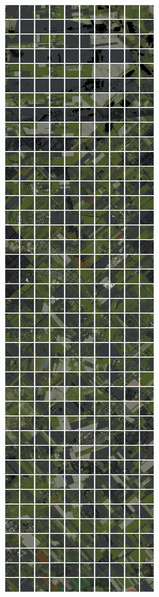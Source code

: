 <html>
<div>
<img src="https://github.com/HakkaTjakka/NL_TILE_MAP/blob/main/18/643/-1061/r.6430.-10610.png" height="44" width="44">
<img src="https://github.com/HakkaTjakka/NL_TILE_MAP/blob/main/18/643/-1061/r.6431.-10610.png" height="44" width="44">
<img src="https://github.com/HakkaTjakka/NL_TILE_MAP/blob/main/18/643/-1061/r.6432.-10610.png" height="44" width="44">
<img src="https://github.com/HakkaTjakka/NL_TILE_MAP/blob/main/18/643/-1061/r.6433.-10610.png" height="44" width="44">
<img src="https://github.com/HakkaTjakka/NL_TILE_MAP/blob/main/18/643/-1061/r.6434.-10610.png" height="44" width="44">
<img src="https://github.com/HakkaTjakka/NL_TILE_MAP/blob/main/18/643/-1061/r.6435.-10610.png" height="44" width="44">
<img src="https://github.com/HakkaTjakka/NL_TILE_MAP/blob/main/18/643/-1061/r.6436.-10610.png" height="44" width="44">
<img src="https://github.com/HakkaTjakka/NL_TILE_MAP/blob/main/18/643/-1061/r.6437.-10610.png" height="44" width="44">
<img src="https://github.com/HakkaTjakka/NL_TILE_MAP/blob/main/18/643/-1061/r.6438.-10610.png" height="44" width="44">
<img src="https://github.com/HakkaTjakka/NL_TILE_MAP/blob/main/18/643/-1061/r.6439.-10610.png" height="44" width="44">
<img src="https://github.com/HakkaTjakka/NL_TILE_MAP/blob/main/18/644/-1061/r.6440.-10610.png" height="44" width="44">
<img src="https://github.com/HakkaTjakka/NL_TILE_MAP/blob/main/18/644/-1061/r.6441.-10610.png" height="44" width="44">
<img src="https://github.com/HakkaTjakka/NL_TILE_MAP/blob/main/18/644/-1061/r.6442.-10610.png" height="44" width="44">
<img src="https://github.com/HakkaTjakka/NL_TILE_MAP/blob/main/18/644/-1061/r.6443.-10610.png" height="44" width="44">
<img src="https://github.com/HakkaTjakka/NL_TILE_MAP/blob/main/18/644/-1061/r.6444.-10610.png" height="44" width="44">
<img src="https://github.com/HakkaTjakka/NL_TILE_MAP/blob/main/18/644/-1061/r.6445.-10610.png" height="44" width="44">
<img src="https://github.com/HakkaTjakka/NL_TILE_MAP/blob/main/18/644/-1061/r.6446.-10610.png" height="44" width="44">
<img src="https://github.com/HakkaTjakka/NL_TILE_MAP/blob/main/18/644/-1061/r.6447.-10610.png" height="44" width="44">
<img src="https://github.com/HakkaTjakka/NL_TILE_MAP/blob/main/18/644/-1061/r.6448.-10610.png" height="44" width="44">
<img src="https://github.com/HakkaTjakka/NL_TILE_MAP/blob/main/18/644/-1061/r.6449.-10610.png" height="44" width="44">
<br>
<img src="https://github.com/HakkaTjakka/NL_TILE_MAP/blob/main/18/643/-1061/r.6430.-10609.png" height="44" width="44">
<img src="https://github.com/HakkaTjakka/NL_TILE_MAP/blob/main/18/643/-1061/r.6431.-10609.png" height="44" width="44">
<img src="https://github.com/HakkaTjakka/NL_TILE_MAP/blob/main/18/643/-1061/r.6432.-10609.png" height="44" width="44">
<img src="https://github.com/HakkaTjakka/NL_TILE_MAP/blob/main/18/643/-1061/r.6433.-10609.png" height="44" width="44">
<img src="https://github.com/HakkaTjakka/NL_TILE_MAP/blob/main/18/643/-1061/r.6434.-10609.png" height="44" width="44">
<img src="https://github.com/HakkaTjakka/NL_TILE_MAP/blob/main/18/643/-1061/r.6435.-10609.png" height="44" width="44">
<img src="https://github.com/HakkaTjakka/NL_TILE_MAP/blob/main/18/643/-1061/r.6436.-10609.png" height="44" width="44">
<img src="https://github.com/HakkaTjakka/NL_TILE_MAP/blob/main/18/643/-1061/r.6437.-10609.png" height="44" width="44">
<img src="https://github.com/HakkaTjakka/NL_TILE_MAP/blob/main/18/643/-1061/r.6438.-10609.png" height="44" width="44">
<img src="https://github.com/HakkaTjakka/NL_TILE_MAP/blob/main/18/643/-1061/r.6439.-10609.png" height="44" width="44">
<img src="https://github.com/HakkaTjakka/NL_TILE_MAP/blob/main/18/644/-1061/r.6440.-10609.png" height="44" width="44">
<img src="https://github.com/HakkaTjakka/NL_TILE_MAP/blob/main/18/644/-1061/r.6441.-10609.png" height="44" width="44">
<img src="https://github.com/HakkaTjakka/NL_TILE_MAP/blob/main/18/644/-1061/r.6442.-10609.png" height="44" width="44">
<img src="https://github.com/HakkaTjakka/NL_TILE_MAP/blob/main/18/644/-1061/r.6443.-10609.png" height="44" width="44">
<img src="https://github.com/HakkaTjakka/NL_TILE_MAP/blob/main/18/644/-1061/r.6444.-10609.png" height="44" width="44">
<img src="https://github.com/HakkaTjakka/NL_TILE_MAP/blob/main/18/644/-1061/r.6445.-10609.png" height="44" width="44">
<img src="https://github.com/HakkaTjakka/NL_TILE_MAP/blob/main/18/644/-1061/r.6446.-10609.png" height="44" width="44">
<img src="https://github.com/HakkaTjakka/NL_TILE_MAP/blob/main/18/644/-1061/r.6447.-10609.png" height="44" width="44">
<img src="https://github.com/HakkaTjakka/NL_TILE_MAP/blob/main/18/644/-1061/r.6448.-10609.png" height="44" width="44">
<img src="https://github.com/HakkaTjakka/NL_TILE_MAP/blob/main/18/644/-1061/r.6449.-10609.png" height="44" width="44">
<br>
<img src="https://github.com/HakkaTjakka/NL_TILE_MAP/blob/main/18/643/-1061/r.6430.-10608.png" height="44" width="44">
<img src="https://github.com/HakkaTjakka/NL_TILE_MAP/blob/main/18/643/-1061/r.6431.-10608.png" height="44" width="44">
<img src="https://github.com/HakkaTjakka/NL_TILE_MAP/blob/main/18/643/-1061/r.6432.-10608.png" height="44" width="44">
<img src="https://github.com/HakkaTjakka/NL_TILE_MAP/blob/main/18/643/-1061/r.6433.-10608.png" height="44" width="44">
<img src="https://github.com/HakkaTjakka/NL_TILE_MAP/blob/main/18/643/-1061/r.6434.-10608.png" height="44" width="44">
<img src="https://github.com/HakkaTjakka/NL_TILE_MAP/blob/main/18/643/-1061/r.6435.-10608.png" height="44" width="44">
<img src="https://github.com/HakkaTjakka/NL_TILE_MAP/blob/main/18/643/-1061/r.6436.-10608.png" height="44" width="44">
<img src="https://github.com/HakkaTjakka/NL_TILE_MAP/blob/main/18/643/-1061/r.6437.-10608.png" height="44" width="44">
<img src="https://github.com/HakkaTjakka/NL_TILE_MAP/blob/main/18/643/-1061/r.6438.-10608.png" height="44" width="44">
<img src="https://github.com/HakkaTjakka/NL_TILE_MAP/blob/main/18/643/-1061/r.6439.-10608.png" height="44" width="44">
<img src="https://github.com/HakkaTjakka/NL_TILE_MAP/blob/main/18/644/-1061/r.6440.-10608.png" height="44" width="44">
<img src="https://github.com/HakkaTjakka/NL_TILE_MAP/blob/main/18/644/-1061/r.6441.-10608.png" height="44" width="44">
<img src="https://github.com/HakkaTjakka/NL_TILE_MAP/blob/main/18/644/-1061/r.6442.-10608.png" height="44" width="44">
<img src="https://github.com/HakkaTjakka/NL_TILE_MAP/blob/main/18/644/-1061/r.6443.-10608.png" height="44" width="44">
<img src="https://github.com/HakkaTjakka/NL_TILE_MAP/blob/main/18/644/-1061/r.6444.-10608.png" height="44" width="44">
<img src="https://github.com/HakkaTjakka/NL_TILE_MAP/blob/main/18/644/-1061/r.6445.-10608.png" height="44" width="44">
<img src="https://github.com/HakkaTjakka/NL_TILE_MAP/blob/main/18/644/-1061/r.6446.-10608.png" height="44" width="44">
<img src="https://github.com/HakkaTjakka/NL_TILE_MAP/blob/main/18/644/-1061/r.6447.-10608.png" height="44" width="44">
<img src="https://github.com/HakkaTjakka/NL_TILE_MAP/blob/main/18/644/-1061/r.6448.-10608.png" height="44" width="44">
<img src="https://github.com/HakkaTjakka/NL_TILE_MAP/blob/main/18/644/-1061/r.6449.-10608.png" height="44" width="44">
<br>
<img src="https://github.com/HakkaTjakka/NL_TILE_MAP/blob/main/18/643/-1061/r.6430.-10607.png" height="44" width="44">
<img src="https://github.com/HakkaTjakka/NL_TILE_MAP/blob/main/18/643/-1061/r.6431.-10607.png" height="44" width="44">
<img src="https://github.com/HakkaTjakka/NL_TILE_MAP/blob/main/18/643/-1061/r.6432.-10607.png" height="44" width="44">
<img src="https://github.com/HakkaTjakka/NL_TILE_MAP/blob/main/18/643/-1061/r.6433.-10607.png" height="44" width="44">
<img src="https://github.com/HakkaTjakka/NL_TILE_MAP/blob/main/18/643/-1061/r.6434.-10607.png" height="44" width="44">
<img src="https://github.com/HakkaTjakka/NL_TILE_MAP/blob/main/18/643/-1061/r.6435.-10607.png" height="44" width="44">
<img src="https://github.com/HakkaTjakka/NL_TILE_MAP/blob/main/18/643/-1061/r.6436.-10607.png" height="44" width="44">
<img src="https://github.com/HakkaTjakka/NL_TILE_MAP/blob/main/18/643/-1061/r.6437.-10607.png" height="44" width="44">
<img src="https://github.com/HakkaTjakka/NL_TILE_MAP/blob/main/18/643/-1061/r.6438.-10607.png" height="44" width="44">
<img src="https://github.com/HakkaTjakka/NL_TILE_MAP/blob/main/18/643/-1061/r.6439.-10607.png" height="44" width="44">
<img src="https://github.com/HakkaTjakka/NL_TILE_MAP/blob/main/18/644/-1061/r.6440.-10607.png" height="44" width="44">
<img src="https://github.com/HakkaTjakka/NL_TILE_MAP/blob/main/18/644/-1061/r.6441.-10607.png" height="44" width="44">
<img src="https://github.com/HakkaTjakka/NL_TILE_MAP/blob/main/18/644/-1061/r.6442.-10607.png" height="44" width="44">
<img src="https://github.com/HakkaTjakka/NL_TILE_MAP/blob/main/18/644/-1061/r.6443.-10607.png" height="44" width="44">
<img src="https://github.com/HakkaTjakka/NL_TILE_MAP/blob/main/18/644/-1061/r.6444.-10607.png" height="44" width="44">
<img src="https://github.com/HakkaTjakka/NL_TILE_MAP/blob/main/18/644/-1061/r.6445.-10607.png" height="44" width="44">
<img src="https://github.com/HakkaTjakka/NL_TILE_MAP/blob/main/18/644/-1061/r.6446.-10607.png" height="44" width="44">
<img src="https://github.com/HakkaTjakka/NL_TILE_MAP/blob/main/18/644/-1061/r.6447.-10607.png" height="44" width="44">
<img src="https://github.com/HakkaTjakka/NL_TILE_MAP/blob/main/18/644/-1061/r.6448.-10607.png" height="44" width="44">
<img src="https://github.com/HakkaTjakka/NL_TILE_MAP/blob/main/18/644/-1061/r.6449.-10607.png" height="44" width="44">
<br>
<img src="https://github.com/HakkaTjakka/NL_TILE_MAP/blob/main/18/643/-1061/r.6430.-10606.png" height="44" width="44">
<img src="https://github.com/HakkaTjakka/NL_TILE_MAP/blob/main/18/643/-1061/r.6431.-10606.png" height="44" width="44">
<img src="https://github.com/HakkaTjakka/NL_TILE_MAP/blob/main/18/643/-1061/r.6432.-10606.png" height="44" width="44">
<img src="https://github.com/HakkaTjakka/NL_TILE_MAP/blob/main/18/643/-1061/r.6433.-10606.png" height="44" width="44">
<img src="https://github.com/HakkaTjakka/NL_TILE_MAP/blob/main/18/643/-1061/r.6434.-10606.png" height="44" width="44">
<img src="https://github.com/HakkaTjakka/NL_TILE_MAP/blob/main/18/643/-1061/r.6435.-10606.png" height="44" width="44">
<img src="https://github.com/HakkaTjakka/NL_TILE_MAP/blob/main/18/643/-1061/r.6436.-10606.png" height="44" width="44">
<img src="https://github.com/HakkaTjakka/NL_TILE_MAP/blob/main/18/643/-1061/r.6437.-10606.png" height="44" width="44">
<img src="https://github.com/HakkaTjakka/NL_TILE_MAP/blob/main/18/643/-1061/r.6438.-10606.png" height="44" width="44">
<img src="https://github.com/HakkaTjakka/NL_TILE_MAP/blob/main/18/643/-1061/r.6439.-10606.png" height="44" width="44">
<img src="https://github.com/HakkaTjakka/NL_TILE_MAP/blob/main/18/644/-1061/r.6440.-10606.png" height="44" width="44">
<img src="https://github.com/HakkaTjakka/NL_TILE_MAP/blob/main/18/644/-1061/r.6441.-10606.png" height="44" width="44">
<img src="https://github.com/HakkaTjakka/NL_TILE_MAP/blob/main/18/644/-1061/r.6442.-10606.png" height="44" width="44">
<img src="https://github.com/HakkaTjakka/NL_TILE_MAP/blob/main/18/644/-1061/r.6443.-10606.png" height="44" width="44">
<img src="https://github.com/HakkaTjakka/NL_TILE_MAP/blob/main/18/644/-1061/r.6444.-10606.png" height="44" width="44">
<img src="https://github.com/HakkaTjakka/NL_TILE_MAP/blob/main/18/644/-1061/r.6445.-10606.png" height="44" width="44">
<img src="https://github.com/HakkaTjakka/NL_TILE_MAP/blob/main/18/644/-1061/r.6446.-10606.png" height="44" width="44">
<img src="https://github.com/HakkaTjakka/NL_TILE_MAP/blob/main/18/644/-1061/r.6447.-10606.png" height="44" width="44">
<img src="https://github.com/HakkaTjakka/NL_TILE_MAP/blob/main/18/644/-1061/r.6448.-10606.png" height="44" width="44">
<img src="https://github.com/HakkaTjakka/NL_TILE_MAP/blob/main/18/644/-1061/r.6449.-10606.png" height="44" width="44">
<br>
<img src="https://github.com/HakkaTjakka/NL_TILE_MAP/blob/main/18/643/-1061/r.6430.-10605.png" height="44" width="44">
<img src="https://github.com/HakkaTjakka/NL_TILE_MAP/blob/main/18/643/-1061/r.6431.-10605.png" height="44" width="44">
<img src="https://github.com/HakkaTjakka/NL_TILE_MAP/blob/main/18/643/-1061/r.6432.-10605.png" height="44" width="44">
<img src="https://github.com/HakkaTjakka/NL_TILE_MAP/blob/main/18/643/-1061/r.6433.-10605.png" height="44" width="44">
<img src="https://github.com/HakkaTjakka/NL_TILE_MAP/blob/main/18/643/-1061/r.6434.-10605.png" height="44" width="44">
<img src="https://github.com/HakkaTjakka/NL_TILE_MAP/blob/main/18/643/-1061/r.6435.-10605.png" height="44" width="44">
<img src="https://github.com/HakkaTjakka/NL_TILE_MAP/blob/main/18/643/-1061/r.6436.-10605.png" height="44" width="44">
<img src="https://github.com/HakkaTjakka/NL_TILE_MAP/blob/main/18/643/-1061/r.6437.-10605.png" height="44" width="44">
<img src="https://github.com/HakkaTjakka/NL_TILE_MAP/blob/main/18/643/-1061/r.6438.-10605.png" height="44" width="44">
<img src="https://github.com/HakkaTjakka/NL_TILE_MAP/blob/main/18/643/-1061/r.6439.-10605.png" height="44" width="44">
<img src="https://github.com/HakkaTjakka/NL_TILE_MAP/blob/main/18/644/-1061/r.6440.-10605.png" height="44" width="44">
<img src="https://github.com/HakkaTjakka/NL_TILE_MAP/blob/main/18/644/-1061/r.6441.-10605.png" height="44" width="44">
<img src="https://github.com/HakkaTjakka/NL_TILE_MAP/blob/main/18/644/-1061/r.6442.-10605.png" height="44" width="44">
<img src="https://github.com/HakkaTjakka/NL_TILE_MAP/blob/main/18/644/-1061/r.6443.-10605.png" height="44" width="44">
<img src="https://github.com/HakkaTjakka/NL_TILE_MAP/blob/main/18/644/-1061/r.6444.-10605.png" height="44" width="44">
<img src="https://github.com/HakkaTjakka/NL_TILE_MAP/blob/main/18/644/-1061/r.6445.-10605.png" height="44" width="44">
<img src="https://github.com/HakkaTjakka/NL_TILE_MAP/blob/main/18/644/-1061/r.6446.-10605.png" height="44" width="44">
<img src="https://github.com/HakkaTjakka/NL_TILE_MAP/blob/main/18/644/-1061/r.6447.-10605.png" height="44" width="44">
<img src="https://github.com/HakkaTjakka/NL_TILE_MAP/blob/main/18/644/-1061/r.6448.-10605.png" height="44" width="44">
<img src="https://github.com/HakkaTjakka/NL_TILE_MAP/blob/main/18/644/-1061/r.6449.-10605.png" height="44" width="44">
<br>
<img src="https://github.com/HakkaTjakka/NL_TILE_MAP/blob/main/18/643/-1061/r.6430.-10604.png" height="44" width="44">
<img src="https://github.com/HakkaTjakka/NL_TILE_MAP/blob/main/18/643/-1061/r.6431.-10604.png" height="44" width="44">
<img src="https://github.com/HakkaTjakka/NL_TILE_MAP/blob/main/18/643/-1061/r.6432.-10604.png" height="44" width="44">
<img src="https://github.com/HakkaTjakka/NL_TILE_MAP/blob/main/18/643/-1061/r.6433.-10604.png" height="44" width="44">
<img src="https://github.com/HakkaTjakka/NL_TILE_MAP/blob/main/18/643/-1061/r.6434.-10604.png" height="44" width="44">
<img src="https://github.com/HakkaTjakka/NL_TILE_MAP/blob/main/18/643/-1061/r.6435.-10604.png" height="44" width="44">
<img src="https://github.com/HakkaTjakka/NL_TILE_MAP/blob/main/18/643/-1061/r.6436.-10604.png" height="44" width="44">
<img src="https://github.com/HakkaTjakka/NL_TILE_MAP/blob/main/18/643/-1061/r.6437.-10604.png" height="44" width="44">
<img src="https://github.com/HakkaTjakka/NL_TILE_MAP/blob/main/18/643/-1061/r.6438.-10604.png" height="44" width="44">
<img src="https://github.com/HakkaTjakka/NL_TILE_MAP/blob/main/18/643/-1061/r.6439.-10604.png" height="44" width="44">
<img src="https://github.com/HakkaTjakka/NL_TILE_MAP/blob/main/18/644/-1061/r.6440.-10604.png" height="44" width="44">
<img src="https://github.com/HakkaTjakka/NL_TILE_MAP/blob/main/18/644/-1061/r.6441.-10604.png" height="44" width="44">
<img src="https://github.com/HakkaTjakka/NL_TILE_MAP/blob/main/18/644/-1061/r.6442.-10604.png" height="44" width="44">
<img src="https://github.com/HakkaTjakka/NL_TILE_MAP/blob/main/18/644/-1061/r.6443.-10604.png" height="44" width="44">
<img src="https://github.com/HakkaTjakka/NL_TILE_MAP/blob/main/18/644/-1061/r.6444.-10604.png" height="44" width="44">
<img src="https://github.com/HakkaTjakka/NL_TILE_MAP/blob/main/18/644/-1061/r.6445.-10604.png" height="44" width="44">
<img src="https://github.com/HakkaTjakka/NL_TILE_MAP/blob/main/18/644/-1061/r.6446.-10604.png" height="44" width="44">
<img src="https://github.com/HakkaTjakka/NL_TILE_MAP/blob/main/18/644/-1061/r.6447.-10604.png" height="44" width="44">
<img src="https://github.com/HakkaTjakka/NL_TILE_MAP/blob/main/18/644/-1061/r.6448.-10604.png" height="44" width="44">
<img src="https://github.com/HakkaTjakka/NL_TILE_MAP/blob/main/18/644/-1061/r.6449.-10604.png" height="44" width="44">
<br>
<img src="https://github.com/HakkaTjakka/NL_TILE_MAP/blob/main/18/643/-1061/r.6430.-10603.png" height="44" width="44">
<img src="https://github.com/HakkaTjakka/NL_TILE_MAP/blob/main/18/643/-1061/r.6431.-10603.png" height="44" width="44">
<img src="https://github.com/HakkaTjakka/NL_TILE_MAP/blob/main/18/643/-1061/r.6432.-10603.png" height="44" width="44">
<img src="https://github.com/HakkaTjakka/NL_TILE_MAP/blob/main/18/643/-1061/r.6433.-10603.png" height="44" width="44">
<img src="https://github.com/HakkaTjakka/NL_TILE_MAP/blob/main/18/643/-1061/r.6434.-10603.png" height="44" width="44">
<img src="https://github.com/HakkaTjakka/NL_TILE_MAP/blob/main/18/643/-1061/r.6435.-10603.png" height="44" width="44">
<img src="https://github.com/HakkaTjakka/NL_TILE_MAP/blob/main/18/643/-1061/r.6436.-10603.png" height="44" width="44">
<img src="https://github.com/HakkaTjakka/NL_TILE_MAP/blob/main/18/643/-1061/r.6437.-10603.png" height="44" width="44">
<img src="https://github.com/HakkaTjakka/NL_TILE_MAP/blob/main/18/643/-1061/r.6438.-10603.png" height="44" width="44">
<img src="https://github.com/HakkaTjakka/NL_TILE_MAP/blob/main/18/643/-1061/r.6439.-10603.png" height="44" width="44">
<img src="https://github.com/HakkaTjakka/NL_TILE_MAP/blob/main/18/644/-1061/r.6440.-10603.png" height="44" width="44">
<img src="https://github.com/HakkaTjakka/NL_TILE_MAP/blob/main/18/644/-1061/r.6441.-10603.png" height="44" width="44">
<img src="https://github.com/HakkaTjakka/NL_TILE_MAP/blob/main/18/644/-1061/r.6442.-10603.png" height="44" width="44">
<img src="https://github.com/HakkaTjakka/NL_TILE_MAP/blob/main/18/644/-1061/r.6443.-10603.png" height="44" width="44">
<img src="https://github.com/HakkaTjakka/NL_TILE_MAP/blob/main/18/644/-1061/r.6444.-10603.png" height="44" width="44">
<img src="https://github.com/HakkaTjakka/NL_TILE_MAP/blob/main/18/644/-1061/r.6445.-10603.png" height="44" width="44">
<img src="https://github.com/HakkaTjakka/NL_TILE_MAP/blob/main/18/644/-1061/r.6446.-10603.png" height="44" width="44">
<img src="https://github.com/HakkaTjakka/NL_TILE_MAP/blob/main/18/644/-1061/r.6447.-10603.png" height="44" width="44">
<img src="https://github.com/HakkaTjakka/NL_TILE_MAP/blob/main/18/644/-1061/r.6448.-10603.png" height="44" width="44">
<img src="https://github.com/HakkaTjakka/NL_TILE_MAP/blob/main/18/644/-1061/r.6449.-10603.png" height="44" width="44">
<br>
<img src="https://github.com/HakkaTjakka/NL_TILE_MAP/blob/main/18/643/-1061/r.6430.-10602.png" height="44" width="44">
<img src="https://github.com/HakkaTjakka/NL_TILE_MAP/blob/main/18/643/-1061/r.6431.-10602.png" height="44" width="44">
<img src="https://github.com/HakkaTjakka/NL_TILE_MAP/blob/main/18/643/-1061/r.6432.-10602.png" height="44" width="44">
<img src="https://github.com/HakkaTjakka/NL_TILE_MAP/blob/main/18/643/-1061/r.6433.-10602.png" height="44" width="44">
<img src="https://github.com/HakkaTjakka/NL_TILE_MAP/blob/main/18/643/-1061/r.6434.-10602.png" height="44" width="44">
<img src="https://github.com/HakkaTjakka/NL_TILE_MAP/blob/main/18/643/-1061/r.6435.-10602.png" height="44" width="44">
<img src="https://github.com/HakkaTjakka/NL_TILE_MAP/blob/main/18/643/-1061/r.6436.-10602.png" height="44" width="44">
<img src="https://github.com/HakkaTjakka/NL_TILE_MAP/blob/main/18/643/-1061/r.6437.-10602.png" height="44" width="44">
<img src="https://github.com/HakkaTjakka/NL_TILE_MAP/blob/main/18/643/-1061/r.6438.-10602.png" height="44" width="44">
<img src="https://github.com/HakkaTjakka/NL_TILE_MAP/blob/main/18/643/-1061/r.6439.-10602.png" height="44" width="44">
<img src="https://github.com/HakkaTjakka/NL_TILE_MAP/blob/main/18/644/-1061/r.6440.-10602.png" height="44" width="44">
<img src="https://github.com/HakkaTjakka/NL_TILE_MAP/blob/main/18/644/-1061/r.6441.-10602.png" height="44" width="44">
<img src="https://github.com/HakkaTjakka/NL_TILE_MAP/blob/main/18/644/-1061/r.6442.-10602.png" height="44" width="44">
<img src="https://github.com/HakkaTjakka/NL_TILE_MAP/blob/main/18/644/-1061/r.6443.-10602.png" height="44" width="44">
<img src="https://github.com/HakkaTjakka/NL_TILE_MAP/blob/main/18/644/-1061/r.6444.-10602.png" height="44" width="44">
<img src="https://github.com/HakkaTjakka/NL_TILE_MAP/blob/main/18/644/-1061/r.6445.-10602.png" height="44" width="44">
<img src="https://github.com/HakkaTjakka/NL_TILE_MAP/blob/main/18/644/-1061/r.6446.-10602.png" height="44" width="44">
<img src="https://github.com/HakkaTjakka/NL_TILE_MAP/blob/main/18/644/-1061/r.6447.-10602.png" height="44" width="44">
<img src="https://github.com/HakkaTjakka/NL_TILE_MAP/blob/main/18/644/-1061/r.6448.-10602.png" height="44" width="44">
<img src="https://github.com/HakkaTjakka/NL_TILE_MAP/blob/main/18/644/-1061/r.6449.-10602.png" height="44" width="44">
<br>
<img src="https://github.com/HakkaTjakka/NL_TILE_MAP/blob/main/18/643/-1061/r.6430.-10601.png" height="44" width="44">
<img src="https://github.com/HakkaTjakka/NL_TILE_MAP/blob/main/18/643/-1061/r.6431.-10601.png" height="44" width="44">
<img src="https://github.com/HakkaTjakka/NL_TILE_MAP/blob/main/18/643/-1061/r.6432.-10601.png" height="44" width="44">
<img src="https://github.com/HakkaTjakka/NL_TILE_MAP/blob/main/18/643/-1061/r.6433.-10601.png" height="44" width="44">
<img src="https://github.com/HakkaTjakka/NL_TILE_MAP/blob/main/18/643/-1061/r.6434.-10601.png" height="44" width="44">
<img src="https://github.com/HakkaTjakka/NL_TILE_MAP/blob/main/18/643/-1061/r.6435.-10601.png" height="44" width="44">
<img src="https://github.com/HakkaTjakka/NL_TILE_MAP/blob/main/18/643/-1061/r.6436.-10601.png" height="44" width="44">
<img src="https://github.com/HakkaTjakka/NL_TILE_MAP/blob/main/18/643/-1061/r.6437.-10601.png" height="44" width="44">
<img src="https://github.com/HakkaTjakka/NL_TILE_MAP/blob/main/18/643/-1061/r.6438.-10601.png" height="44" width="44">
<img src="https://github.com/HakkaTjakka/NL_TILE_MAP/blob/main/18/643/-1061/r.6439.-10601.png" height="44" width="44">
<img src="https://github.com/HakkaTjakka/NL_TILE_MAP/blob/main/18/644/-1061/r.6440.-10601.png" height="44" width="44">
<img src="https://github.com/HakkaTjakka/NL_TILE_MAP/blob/main/18/644/-1061/r.6441.-10601.png" height="44" width="44">
<img src="https://github.com/HakkaTjakka/NL_TILE_MAP/blob/main/18/644/-1061/r.6442.-10601.png" height="44" width="44">
<img src="https://github.com/HakkaTjakka/NL_TILE_MAP/blob/main/18/644/-1061/r.6443.-10601.png" height="44" width="44">
<img src="https://github.com/HakkaTjakka/NL_TILE_MAP/blob/main/18/644/-1061/r.6444.-10601.png" height="44" width="44">
<img src="https://github.com/HakkaTjakka/NL_TILE_MAP/blob/main/18/644/-1061/r.6445.-10601.png" height="44" width="44">
<img src="https://github.com/HakkaTjakka/NL_TILE_MAP/blob/main/18/644/-1061/r.6446.-10601.png" height="44" width="44">
<img src="https://github.com/HakkaTjakka/NL_TILE_MAP/blob/main/18/644/-1061/r.6447.-10601.png" height="44" width="44">
<img src="https://github.com/HakkaTjakka/NL_TILE_MAP/blob/main/18/644/-1061/r.6448.-10601.png" height="44" width="44">
<img src="https://github.com/HakkaTjakka/NL_TILE_MAP/blob/main/18/644/-1061/r.6449.-10601.png" height="44" width="44">
<br>
<img src="https://github.com/HakkaTjakka/NL_TILE_MAP/blob/main/18/643/-1060/r.6430.-10600.png" height="44" width="44">
<img src="https://github.com/HakkaTjakka/NL_TILE_MAP/blob/main/18/643/-1060/r.6431.-10600.png" height="44" width="44">
<img src="https://github.com/HakkaTjakka/NL_TILE_MAP/blob/main/18/643/-1060/r.6432.-10600.png" height="44" width="44">
<img src="https://github.com/HakkaTjakka/NL_TILE_MAP/blob/main/18/643/-1060/r.6433.-10600.png" height="44" width="44">
<img src="https://github.com/HakkaTjakka/NL_TILE_MAP/blob/main/18/643/-1060/r.6434.-10600.png" height="44" width="44">
<img src="https://github.com/HakkaTjakka/NL_TILE_MAP/blob/main/18/643/-1060/r.6435.-10600.png" height="44" width="44">
<img src="https://github.com/HakkaTjakka/NL_TILE_MAP/blob/main/18/643/-1060/r.6436.-10600.png" height="44" width="44">
<img src="https://github.com/HakkaTjakka/NL_TILE_MAP/blob/main/18/643/-1060/r.6437.-10600.png" height="44" width="44">
<img src="https://github.com/HakkaTjakka/NL_TILE_MAP/blob/main/18/643/-1060/r.6438.-10600.png" height="44" width="44">
<img src="https://github.com/HakkaTjakka/NL_TILE_MAP/blob/main/18/643/-1060/r.6439.-10600.png" height="44" width="44">
<img src="https://github.com/HakkaTjakka/NL_TILE_MAP/blob/main/18/644/-1060/r.6440.-10600.png" height="44" width="44">
<img src="https://github.com/HakkaTjakka/NL_TILE_MAP/blob/main/18/644/-1060/r.6441.-10600.png" height="44" width="44">
<img src="https://github.com/HakkaTjakka/NL_TILE_MAP/blob/main/18/644/-1060/r.6442.-10600.png" height="44" width="44">
<img src="https://github.com/HakkaTjakka/NL_TILE_MAP/blob/main/18/644/-1060/r.6443.-10600.png" height="44" width="44">
<img src="https://github.com/HakkaTjakka/NL_TILE_MAP/blob/main/18/644/-1060/r.6444.-10600.png" height="44" width="44">
<img src="https://github.com/HakkaTjakka/NL_TILE_MAP/blob/main/18/644/-1060/r.6445.-10600.png" height="44" width="44">
<img src="https://github.com/HakkaTjakka/NL_TILE_MAP/blob/main/18/644/-1060/r.6446.-10600.png" height="44" width="44">
<img src="https://github.com/HakkaTjakka/NL_TILE_MAP/blob/main/18/644/-1060/r.6447.-10600.png" height="44" width="44">
<img src="https://github.com/HakkaTjakka/NL_TILE_MAP/blob/main/18/644/-1060/r.6448.-10600.png" height="44" width="44">
<img src="https://github.com/HakkaTjakka/NL_TILE_MAP/blob/main/18/644/-1060/r.6449.-10600.png" height="44" width="44">
<br>
<img src="https://github.com/HakkaTjakka/NL_TILE_MAP/blob/main/18/643/-1060/r.6430.-10599.png" height="44" width="44">
<img src="https://github.com/HakkaTjakka/NL_TILE_MAP/blob/main/18/643/-1060/r.6431.-10599.png" height="44" width="44">
<img src="https://github.com/HakkaTjakka/NL_TILE_MAP/blob/main/18/643/-1060/r.6432.-10599.png" height="44" width="44">
<img src="https://github.com/HakkaTjakka/NL_TILE_MAP/blob/main/18/643/-1060/r.6433.-10599.png" height="44" width="44">
<img src="https://github.com/HakkaTjakka/NL_TILE_MAP/blob/main/18/643/-1060/r.6434.-10599.png" height="44" width="44">
<img src="https://github.com/HakkaTjakka/NL_TILE_MAP/blob/main/18/643/-1060/r.6435.-10599.png" height="44" width="44">
<img src="https://github.com/HakkaTjakka/NL_TILE_MAP/blob/main/18/643/-1060/r.6436.-10599.png" height="44" width="44">
<img src="https://github.com/HakkaTjakka/NL_TILE_MAP/blob/main/18/643/-1060/r.6437.-10599.png" height="44" width="44">
<img src="https://github.com/HakkaTjakka/NL_TILE_MAP/blob/main/18/643/-1060/r.6438.-10599.png" height="44" width="44">
<img src="https://github.com/HakkaTjakka/NL_TILE_MAP/blob/main/18/643/-1060/r.6439.-10599.png" height="44" width="44">
<img src="https://github.com/HakkaTjakka/NL_TILE_MAP/blob/main/18/644/-1060/r.6440.-10599.png" height="44" width="44">
<img src="https://github.com/HakkaTjakka/NL_TILE_MAP/blob/main/18/644/-1060/r.6441.-10599.png" height="44" width="44">
<img src="https://github.com/HakkaTjakka/NL_TILE_MAP/blob/main/18/644/-1060/r.6442.-10599.png" height="44" width="44">
<img src="https://github.com/HakkaTjakka/NL_TILE_MAP/blob/main/18/644/-1060/r.6443.-10599.png" height="44" width="44">
<img src="https://github.com/HakkaTjakka/NL_TILE_MAP/blob/main/18/644/-1060/r.6444.-10599.png" height="44" width="44">
<img src="https://github.com/HakkaTjakka/NL_TILE_MAP/blob/main/18/644/-1060/r.6445.-10599.png" height="44" width="44">
<img src="https://github.com/HakkaTjakka/NL_TILE_MAP/blob/main/18/644/-1060/r.6446.-10599.png" height="44" width="44">
<img src="https://github.com/HakkaTjakka/NL_TILE_MAP/blob/main/18/644/-1060/r.6447.-10599.png" height="44" width="44">
<img src="https://github.com/HakkaTjakka/NL_TILE_MAP/blob/main/18/644/-1060/r.6448.-10599.png" height="44" width="44">
<img src="https://github.com/HakkaTjakka/NL_TILE_MAP/blob/main/18/644/-1060/r.6449.-10599.png" height="44" width="44">
<br>
<img src="https://github.com/HakkaTjakka/NL_TILE_MAP/blob/main/18/643/-1060/r.6430.-10598.png" height="44" width="44">
<img src="https://github.com/HakkaTjakka/NL_TILE_MAP/blob/main/18/643/-1060/r.6431.-10598.png" height="44" width="44">
<img src="https://github.com/HakkaTjakka/NL_TILE_MAP/blob/main/18/643/-1060/r.6432.-10598.png" height="44" width="44">
<img src="https://github.com/HakkaTjakka/NL_TILE_MAP/blob/main/18/643/-1060/r.6433.-10598.png" height="44" width="44">
<img src="https://github.com/HakkaTjakka/NL_TILE_MAP/blob/main/18/643/-1060/r.6434.-10598.png" height="44" width="44">
<img src="https://github.com/HakkaTjakka/NL_TILE_MAP/blob/main/18/643/-1060/r.6435.-10598.png" height="44" width="44">
<img src="https://github.com/HakkaTjakka/NL_TILE_MAP/blob/main/18/643/-1060/r.6436.-10598.png" height="44" width="44">
<img src="https://github.com/HakkaTjakka/NL_TILE_MAP/blob/main/18/643/-1060/r.6437.-10598.png" height="44" width="44">
<img src="https://github.com/HakkaTjakka/NL_TILE_MAP/blob/main/18/643/-1060/r.6438.-10598.png" height="44" width="44">
<img src="https://github.com/HakkaTjakka/NL_TILE_MAP/blob/main/18/643/-1060/r.6439.-10598.png" height="44" width="44">
<img src="https://github.com/HakkaTjakka/NL_TILE_MAP/blob/main/18/644/-1060/r.6440.-10598.png" height="44" width="44">
<img src="https://github.com/HakkaTjakka/NL_TILE_MAP/blob/main/18/644/-1060/r.6441.-10598.png" height="44" width="44">
<img src="https://github.com/HakkaTjakka/NL_TILE_MAP/blob/main/18/644/-1060/r.6442.-10598.png" height="44" width="44">
<img src="https://github.com/HakkaTjakka/NL_TILE_MAP/blob/main/18/644/-1060/r.6443.-10598.png" height="44" width="44">
<img src="https://github.com/HakkaTjakka/NL_TILE_MAP/blob/main/18/644/-1060/r.6444.-10598.png" height="44" width="44">
<img src="https://github.com/HakkaTjakka/NL_TILE_MAP/blob/main/18/644/-1060/r.6445.-10598.png" height="44" width="44">
<img src="https://github.com/HakkaTjakka/NL_TILE_MAP/blob/main/18/644/-1060/r.6446.-10598.png" height="44" width="44">
<img src="https://github.com/HakkaTjakka/NL_TILE_MAP/blob/main/18/644/-1060/r.6447.-10598.png" height="44" width="44">
<img src="https://github.com/HakkaTjakka/NL_TILE_MAP/blob/main/18/644/-1060/r.6448.-10598.png" height="44" width="44">
<img src="https://github.com/HakkaTjakka/NL_TILE_MAP/blob/main/18/644/-1060/r.6449.-10598.png" height="44" width="44">
<br>
<img src="https://github.com/HakkaTjakka/NL_TILE_MAP/blob/main/18/643/-1060/r.6430.-10597.png" height="44" width="44">
<img src="https://github.com/HakkaTjakka/NL_TILE_MAP/blob/main/18/643/-1060/r.6431.-10597.png" height="44" width="44">
<img src="https://github.com/HakkaTjakka/NL_TILE_MAP/blob/main/18/643/-1060/r.6432.-10597.png" height="44" width="44">
<img src="https://github.com/HakkaTjakka/NL_TILE_MAP/blob/main/18/643/-1060/r.6433.-10597.png" height="44" width="44">
<img src="https://github.com/HakkaTjakka/NL_TILE_MAP/blob/main/18/643/-1060/r.6434.-10597.png" height="44" width="44">
<img src="https://github.com/HakkaTjakka/NL_TILE_MAP/blob/main/18/643/-1060/r.6435.-10597.png" height="44" width="44">
<img src="https://github.com/HakkaTjakka/NL_TILE_MAP/blob/main/18/643/-1060/r.6436.-10597.png" height="44" width="44">
<img src="https://github.com/HakkaTjakka/NL_TILE_MAP/blob/main/18/643/-1060/r.6437.-10597.png" height="44" width="44">
<img src="https://github.com/HakkaTjakka/NL_TILE_MAP/blob/main/18/643/-1060/r.6438.-10597.png" height="44" width="44">
<img src="https://github.com/HakkaTjakka/NL_TILE_MAP/blob/main/18/643/-1060/r.6439.-10597.png" height="44" width="44">
<img src="https://github.com/HakkaTjakka/NL_TILE_MAP/blob/main/18/644/-1060/r.6440.-10597.png" height="44" width="44">
<img src="https://github.com/HakkaTjakka/NL_TILE_MAP/blob/main/18/644/-1060/r.6441.-10597.png" height="44" width="44">
<img src="https://github.com/HakkaTjakka/NL_TILE_MAP/blob/main/18/644/-1060/r.6442.-10597.png" height="44" width="44">
<img src="https://github.com/HakkaTjakka/NL_TILE_MAP/blob/main/18/644/-1060/r.6443.-10597.png" height="44" width="44">
<img src="https://github.com/HakkaTjakka/NL_TILE_MAP/blob/main/18/644/-1060/r.6444.-10597.png" height="44" width="44">
<img src="https://github.com/HakkaTjakka/NL_TILE_MAP/blob/main/18/644/-1060/r.6445.-10597.png" height="44" width="44">
<img src="https://github.com/HakkaTjakka/NL_TILE_MAP/blob/main/18/644/-1060/r.6446.-10597.png" height="44" width="44">
<img src="https://github.com/HakkaTjakka/NL_TILE_MAP/blob/main/18/644/-1060/r.6447.-10597.png" height="44" width="44">
<img src="https://github.com/HakkaTjakka/NL_TILE_MAP/blob/main/18/644/-1060/r.6448.-10597.png" height="44" width="44">
<img src="https://github.com/HakkaTjakka/NL_TILE_MAP/blob/main/18/644/-1060/r.6449.-10597.png" height="44" width="44">
<br>
<img src="https://github.com/HakkaTjakka/NL_TILE_MAP/blob/main/18/643/-1060/r.6430.-10596.png" height="44" width="44">
<img src="https://github.com/HakkaTjakka/NL_TILE_MAP/blob/main/18/643/-1060/r.6431.-10596.png" height="44" width="44">
<img src="https://github.com/HakkaTjakka/NL_TILE_MAP/blob/main/18/643/-1060/r.6432.-10596.png" height="44" width="44">
<img src="https://github.com/HakkaTjakka/NL_TILE_MAP/blob/main/18/643/-1060/r.6433.-10596.png" height="44" width="44">
<img src="https://github.com/HakkaTjakka/NL_TILE_MAP/blob/main/18/643/-1060/r.6434.-10596.png" height="44" width="44">
<img src="https://github.com/HakkaTjakka/NL_TILE_MAP/blob/main/18/643/-1060/r.6435.-10596.png" height="44" width="44">
<img src="https://github.com/HakkaTjakka/NL_TILE_MAP/blob/main/18/643/-1060/r.6436.-10596.png" height="44" width="44">
<img src="https://github.com/HakkaTjakka/NL_TILE_MAP/blob/main/18/643/-1060/r.6437.-10596.png" height="44" width="44">
<img src="https://github.com/HakkaTjakka/NL_TILE_MAP/blob/main/18/643/-1060/r.6438.-10596.png" height="44" width="44">
<img src="https://github.com/HakkaTjakka/NL_TILE_MAP/blob/main/18/643/-1060/r.6439.-10596.png" height="44" width="44">
<img src="https://github.com/HakkaTjakka/NL_TILE_MAP/blob/main/18/644/-1060/r.6440.-10596.png" height="44" width="44">
<img src="https://github.com/HakkaTjakka/NL_TILE_MAP/blob/main/18/644/-1060/r.6441.-10596.png" height="44" width="44">
<img src="https://github.com/HakkaTjakka/NL_TILE_MAP/blob/main/18/644/-1060/r.6442.-10596.png" height="44" width="44">
<img src="https://github.com/HakkaTjakka/NL_TILE_MAP/blob/main/18/644/-1060/r.6443.-10596.png" height="44" width="44">
<img src="https://github.com/HakkaTjakka/NL_TILE_MAP/blob/main/18/644/-1060/r.6444.-10596.png" height="44" width="44">
<img src="https://github.com/HakkaTjakka/NL_TILE_MAP/blob/main/18/644/-1060/r.6445.-10596.png" height="44" width="44">
<img src="https://github.com/HakkaTjakka/NL_TILE_MAP/blob/main/18/644/-1060/r.6446.-10596.png" height="44" width="44">
<img src="https://github.com/HakkaTjakka/NL_TILE_MAP/blob/main/18/644/-1060/r.6447.-10596.png" height="44" width="44">
<img src="https://github.com/HakkaTjakka/NL_TILE_MAP/blob/main/18/644/-1060/r.6448.-10596.png" height="44" width="44">
<img src="https://github.com/HakkaTjakka/NL_TILE_MAP/blob/main/18/644/-1060/r.6449.-10596.png" height="44" width="44">
<br>
<img src="https://github.com/HakkaTjakka/NL_TILE_MAP/blob/main/18/643/-1060/r.6430.-10595.png" height="44" width="44">
<img src="https://github.com/HakkaTjakka/NL_TILE_MAP/blob/main/18/643/-1060/r.6431.-10595.png" height="44" width="44">
<img src="https://github.com/HakkaTjakka/NL_TILE_MAP/blob/main/18/643/-1060/r.6432.-10595.png" height="44" width="44">
<img src="https://github.com/HakkaTjakka/NL_TILE_MAP/blob/main/18/643/-1060/r.6433.-10595.png" height="44" width="44">
<img src="https://github.com/HakkaTjakka/NL_TILE_MAP/blob/main/18/643/-1060/r.6434.-10595.png" height="44" width="44">
<img src="https://github.com/HakkaTjakka/NL_TILE_MAP/blob/main/18/643/-1060/r.6435.-10595.png" height="44" width="44">
<img src="https://github.com/HakkaTjakka/NL_TILE_MAP/blob/main/18/643/-1060/r.6436.-10595.png" height="44" width="44">
<img src="https://github.com/HakkaTjakka/NL_TILE_MAP/blob/main/18/643/-1060/r.6437.-10595.png" height="44" width="44">
<img src="https://github.com/HakkaTjakka/NL_TILE_MAP/blob/main/18/643/-1060/r.6438.-10595.png" height="44" width="44">
<img src="https://github.com/HakkaTjakka/NL_TILE_MAP/blob/main/18/643/-1060/r.6439.-10595.png" height="44" width="44">
<img src="https://github.com/HakkaTjakka/NL_TILE_MAP/blob/main/18/644/-1060/r.6440.-10595.png" height="44" width="44">
<img src="https://github.com/HakkaTjakka/NL_TILE_MAP/blob/main/18/644/-1060/r.6441.-10595.png" height="44" width="44">
<img src="https://github.com/HakkaTjakka/NL_TILE_MAP/blob/main/18/644/-1060/r.6442.-10595.png" height="44" width="44">
<img src="https://github.com/HakkaTjakka/NL_TILE_MAP/blob/main/18/644/-1060/r.6443.-10595.png" height="44" width="44">
<img src="https://github.com/HakkaTjakka/NL_TILE_MAP/blob/main/18/644/-1060/r.6444.-10595.png" height="44" width="44">
<img src="https://github.com/HakkaTjakka/NL_TILE_MAP/blob/main/18/644/-1060/r.6445.-10595.png" height="44" width="44">
<img src="https://github.com/HakkaTjakka/NL_TILE_MAP/blob/main/18/644/-1060/r.6446.-10595.png" height="44" width="44">
<img src="https://github.com/HakkaTjakka/NL_TILE_MAP/blob/main/18/644/-1060/r.6447.-10595.png" height="44" width="44">
<img src="https://github.com/HakkaTjakka/NL_TILE_MAP/blob/main/18/644/-1060/r.6448.-10595.png" height="44" width="44">
<img src="https://github.com/HakkaTjakka/NL_TILE_MAP/blob/main/18/644/-1060/r.6449.-10595.png" height="44" width="44">
<br>
<img src="https://github.com/HakkaTjakka/NL_TILE_MAP/blob/main/18/643/-1060/r.6430.-10594.png" height="44" width="44">
<img src="https://github.com/HakkaTjakka/NL_TILE_MAP/blob/main/18/643/-1060/r.6431.-10594.png" height="44" width="44">
<img src="https://github.com/HakkaTjakka/NL_TILE_MAP/blob/main/18/643/-1060/r.6432.-10594.png" height="44" width="44">
<img src="https://github.com/HakkaTjakka/NL_TILE_MAP/blob/main/18/643/-1060/r.6433.-10594.png" height="44" width="44">
<img src="https://github.com/HakkaTjakka/NL_TILE_MAP/blob/main/18/643/-1060/r.6434.-10594.png" height="44" width="44">
<img src="https://github.com/HakkaTjakka/NL_TILE_MAP/blob/main/18/643/-1060/r.6435.-10594.png" height="44" width="44">
<img src="https://github.com/HakkaTjakka/NL_TILE_MAP/blob/main/18/643/-1060/r.6436.-10594.png" height="44" width="44">
<img src="https://github.com/HakkaTjakka/NL_TILE_MAP/blob/main/18/643/-1060/r.6437.-10594.png" height="44" width="44">
<img src="https://github.com/HakkaTjakka/NL_TILE_MAP/blob/main/18/643/-1060/r.6438.-10594.png" height="44" width="44">
<img src="https://github.com/HakkaTjakka/NL_TILE_MAP/blob/main/18/643/-1060/r.6439.-10594.png" height="44" width="44">
<img src="https://github.com/HakkaTjakka/NL_TILE_MAP/blob/main/18/644/-1060/r.6440.-10594.png" height="44" width="44">
<img src="https://github.com/HakkaTjakka/NL_TILE_MAP/blob/main/18/644/-1060/r.6441.-10594.png" height="44" width="44">
<img src="https://github.com/HakkaTjakka/NL_TILE_MAP/blob/main/18/644/-1060/r.6442.-10594.png" height="44" width="44">
<img src="https://github.com/HakkaTjakka/NL_TILE_MAP/blob/main/18/644/-1060/r.6443.-10594.png" height="44" width="44">
<img src="https://github.com/HakkaTjakka/NL_TILE_MAP/blob/main/18/644/-1060/r.6444.-10594.png" height="44" width="44">
<img src="https://github.com/HakkaTjakka/NL_TILE_MAP/blob/main/18/644/-1060/r.6445.-10594.png" height="44" width="44">
<img src="https://github.com/HakkaTjakka/NL_TILE_MAP/blob/main/18/644/-1060/r.6446.-10594.png" height="44" width="44">
<img src="https://github.com/HakkaTjakka/NL_TILE_MAP/blob/main/18/644/-1060/r.6447.-10594.png" height="44" width="44">
<img src="https://github.com/HakkaTjakka/NL_TILE_MAP/blob/main/18/644/-1060/r.6448.-10594.png" height="44" width="44">
<img src="https://github.com/HakkaTjakka/NL_TILE_MAP/blob/main/18/644/-1060/r.6449.-10594.png" height="44" width="44">
<br>
<img src="https://github.com/HakkaTjakka/NL_TILE_MAP/blob/main/18/643/-1060/r.6430.-10593.png" height="44" width="44">
<img src="https://github.com/HakkaTjakka/NL_TILE_MAP/blob/main/18/643/-1060/r.6431.-10593.png" height="44" width="44">
<img src="https://github.com/HakkaTjakka/NL_TILE_MAP/blob/main/18/643/-1060/r.6432.-10593.png" height="44" width="44">
<img src="https://github.com/HakkaTjakka/NL_TILE_MAP/blob/main/18/643/-1060/r.6433.-10593.png" height="44" width="44">
<img src="https://github.com/HakkaTjakka/NL_TILE_MAP/blob/main/18/643/-1060/r.6434.-10593.png" height="44" width="44">
<img src="https://github.com/HakkaTjakka/NL_TILE_MAP/blob/main/18/643/-1060/r.6435.-10593.png" height="44" width="44">
<img src="https://github.com/HakkaTjakka/NL_TILE_MAP/blob/main/18/643/-1060/r.6436.-10593.png" height="44" width="44">
<img src="https://github.com/HakkaTjakka/NL_TILE_MAP/blob/main/18/643/-1060/r.6437.-10593.png" height="44" width="44">
<img src="https://github.com/HakkaTjakka/NL_TILE_MAP/blob/main/18/643/-1060/r.6438.-10593.png" height="44" width="44">
<img src="https://github.com/HakkaTjakka/NL_TILE_MAP/blob/main/18/643/-1060/r.6439.-10593.png" height="44" width="44">
<img src="https://github.com/HakkaTjakka/NL_TILE_MAP/blob/main/18/644/-1060/r.6440.-10593.png" height="44" width="44">
<img src="https://github.com/HakkaTjakka/NL_TILE_MAP/blob/main/18/644/-1060/r.6441.-10593.png" height="44" width="44">
<img src="https://github.com/HakkaTjakka/NL_TILE_MAP/blob/main/18/644/-1060/r.6442.-10593.png" height="44" width="44">
<img src="https://github.com/HakkaTjakka/NL_TILE_MAP/blob/main/18/644/-1060/r.6443.-10593.png" height="44" width="44">
<img src="https://github.com/HakkaTjakka/NL_TILE_MAP/blob/main/18/644/-1060/r.6444.-10593.png" height="44" width="44">
<img src="https://github.com/HakkaTjakka/NL_TILE_MAP/blob/main/18/644/-1060/r.6445.-10593.png" height="44" width="44">
<img src="https://github.com/HakkaTjakka/NL_TILE_MAP/blob/main/18/644/-1060/r.6446.-10593.png" height="44" width="44">
<img src="https://github.com/HakkaTjakka/NL_TILE_MAP/blob/main/18/644/-1060/r.6447.-10593.png" height="44" width="44">
<img src="https://github.com/HakkaTjakka/NL_TILE_MAP/blob/main/18/644/-1060/r.6448.-10593.png" height="44" width="44">
<img src="https://github.com/HakkaTjakka/NL_TILE_MAP/blob/main/18/644/-1060/r.6449.-10593.png" height="44" width="44">
<br>
<img src="https://github.com/HakkaTjakka/NL_TILE_MAP/blob/main/18/643/-1060/r.6430.-10592.png" height="44" width="44">
<img src="https://github.com/HakkaTjakka/NL_TILE_MAP/blob/main/18/643/-1060/r.6431.-10592.png" height="44" width="44">
<img src="https://github.com/HakkaTjakka/NL_TILE_MAP/blob/main/18/643/-1060/r.6432.-10592.png" height="44" width="44">
<img src="https://github.com/HakkaTjakka/NL_TILE_MAP/blob/main/18/643/-1060/r.6433.-10592.png" height="44" width="44">
<img src="https://github.com/HakkaTjakka/NL_TILE_MAP/blob/main/18/643/-1060/r.6434.-10592.png" height="44" width="44">
<img src="https://github.com/HakkaTjakka/NL_TILE_MAP/blob/main/18/643/-1060/r.6435.-10592.png" height="44" width="44">
<img src="https://github.com/HakkaTjakka/NL_TILE_MAP/blob/main/18/643/-1060/r.6436.-10592.png" height="44" width="44">
<img src="https://github.com/HakkaTjakka/NL_TILE_MAP/blob/main/18/643/-1060/r.6437.-10592.png" height="44" width="44">
<img src="https://github.com/HakkaTjakka/NL_TILE_MAP/blob/main/18/643/-1060/r.6438.-10592.png" height="44" width="44">
<img src="https://github.com/HakkaTjakka/NL_TILE_MAP/blob/main/18/643/-1060/r.6439.-10592.png" height="44" width="44">
<img src="https://github.com/HakkaTjakka/NL_TILE_MAP/blob/main/18/644/-1060/r.6440.-10592.png" height="44" width="44">
<img src="https://github.com/HakkaTjakka/NL_TILE_MAP/blob/main/18/644/-1060/r.6441.-10592.png" height="44" width="44">
<img src="https://github.com/HakkaTjakka/NL_TILE_MAP/blob/main/18/644/-1060/r.6442.-10592.png" height="44" width="44">
<img src="https://github.com/HakkaTjakka/NL_TILE_MAP/blob/main/18/644/-1060/r.6443.-10592.png" height="44" width="44">
<img src="https://github.com/HakkaTjakka/NL_TILE_MAP/blob/main/18/644/-1060/r.6444.-10592.png" height="44" width="44">
<img src="https://github.com/HakkaTjakka/NL_TILE_MAP/blob/main/18/644/-1060/r.6445.-10592.png" height="44" width="44">
<img src="https://github.com/HakkaTjakka/NL_TILE_MAP/blob/main/18/644/-1060/r.6446.-10592.png" height="44" width="44">
<img src="https://github.com/HakkaTjakka/NL_TILE_MAP/blob/main/18/644/-1060/r.6447.-10592.png" height="44" width="44">
<img src="https://github.com/HakkaTjakka/NL_TILE_MAP/blob/main/18/644/-1060/r.6448.-10592.png" height="44" width="44">
<img src="https://github.com/HakkaTjakka/NL_TILE_MAP/blob/main/18/644/-1060/r.6449.-10592.png" height="44" width="44">
<br>
<img src="https://github.com/HakkaTjakka/NL_TILE_MAP/blob/main/18/643/-1060/r.6430.-10591.png" height="44" width="44">
<img src="https://github.com/HakkaTjakka/NL_TILE_MAP/blob/main/18/643/-1060/r.6431.-10591.png" height="44" width="44">
<img src="https://github.com/HakkaTjakka/NL_TILE_MAP/blob/main/18/643/-1060/r.6432.-10591.png" height="44" width="44">
<img src="https://github.com/HakkaTjakka/NL_TILE_MAP/blob/main/18/643/-1060/r.6433.-10591.png" height="44" width="44">
<img src="https://github.com/HakkaTjakka/NL_TILE_MAP/blob/main/18/643/-1060/r.6434.-10591.png" height="44" width="44">
<img src="https://github.com/HakkaTjakka/NL_TILE_MAP/blob/main/18/643/-1060/r.6435.-10591.png" height="44" width="44">
<img src="https://github.com/HakkaTjakka/NL_TILE_MAP/blob/main/18/643/-1060/r.6436.-10591.png" height="44" width="44">
<img src="https://github.com/HakkaTjakka/NL_TILE_MAP/blob/main/18/643/-1060/r.6437.-10591.png" height="44" width="44">
<img src="https://github.com/HakkaTjakka/NL_TILE_MAP/blob/main/18/643/-1060/r.6438.-10591.png" height="44" width="44">
<img src="https://github.com/HakkaTjakka/NL_TILE_MAP/blob/main/18/643/-1060/r.6439.-10591.png" height="44" width="44">
<img src="https://github.com/HakkaTjakka/NL_TILE_MAP/blob/main/18/644/-1060/r.6440.-10591.png" height="44" width="44">
<img src="https://github.com/HakkaTjakka/NL_TILE_MAP/blob/main/18/644/-1060/r.6441.-10591.png" height="44" width="44">
<img src="https://github.com/HakkaTjakka/NL_TILE_MAP/blob/main/18/644/-1060/r.6442.-10591.png" height="44" width="44">
<img src="https://github.com/HakkaTjakka/NL_TILE_MAP/blob/main/18/644/-1060/r.6443.-10591.png" height="44" width="44">
<img src="https://github.com/HakkaTjakka/NL_TILE_MAP/blob/main/18/644/-1060/r.6444.-10591.png" height="44" width="44">
<img src="https://github.com/HakkaTjakka/NL_TILE_MAP/blob/main/18/644/-1060/r.6445.-10591.png" height="44" width="44">
<img src="https://github.com/HakkaTjakka/NL_TILE_MAP/blob/main/18/644/-1060/r.6446.-10591.png" height="44" width="44">
<img src="https://github.com/HakkaTjakka/NL_TILE_MAP/blob/main/18/644/-1060/r.6447.-10591.png" height="44" width="44">
<img src="https://github.com/HakkaTjakka/NL_TILE_MAP/blob/main/18/644/-1060/r.6448.-10591.png" height="44" width="44">
<img src="https://github.com/HakkaTjakka/NL_TILE_MAP/blob/main/18/644/-1060/r.6449.-10591.png" height="44" width="44">
<br>
</div>
</html>
